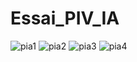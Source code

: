 # Essai_PIV_IA
![pia1](https://github.com/user-attachments/assets/5493b27b-f520-4de1-bc22-15edeb2df9e4)
![pia2](https://github.com/user-attachments/assets/780f2375-c198-4858-994d-ec6a59e17f33)
![pia3](https://github.com/user-attachments/assets/8be3b8ee-9d36-403f-bec9-d169ff23eff7)
![pia4](https://github.com/user-attachments/assets/e4b5526b-caab-410b-87a7-b311e42e6156)
